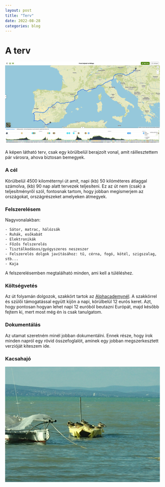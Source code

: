 ```yaml
---
layout: post
title: "Terv"
date: 2022-08-28
categories: blog
---
```

# A terv

![Kép a tervről](/terv.png)

A képen látható terv, csak egy körülbelül berajzolt vonal, amit ráillesztettem pár városra, ahova biztosan bemegyek.

### A cél 

Körülbelül 4500 kilométernyi út amit, napi (kb) 50 kilóméteres átlaggal számolva, (kb) 90 nap alatt tervezek teljesíteni. 
Ez az út nem (csak) a teljesítményről szól, fontosnak tartom, hogy jobban megismerjem az országokat, országrészeket amelyeken átmegyek.

### Felszerelésem

Nagyvonalakban:

	- Sátor, matrac, hálózsák
	- Ruhák, esőkabát
	- Elektronikák
	- Főzős felszerelés
	- Tisztálkodásos/gyógyszeres neszeszer
	- Felszerelés dolgok javításához: tű, cérna, fogó, kötél, szigszalag, stb...
	- Kaja
    
A felszerelésemben megtalálható minden, ami kell a túléléshez.

### Költségvetés

Az út folyamán dolgozok, szakkört tartok az [Alphacademynél](https://alphacademy.hu/). A szakkörrel és szülői támogatással együtt kijön a napi, körülbelül 12 eurós keret.
Azt, hogy pontosan hogyan lehet napi 12 euróból beutazni Európát, majd később fejtem ki, mert most még én is csak tanulgatom.

### Dokumentálás

Az utamat szeretném minél jobban dokumentálni. 
Ennek része, hogy írok minden napról egy rövid összefoglalót, 
aminek egy jobban megszerkesztett verzióját kiteszem ide.

### Kacsahajó

![Kacsahajó](/kacsahajo.jpg)

